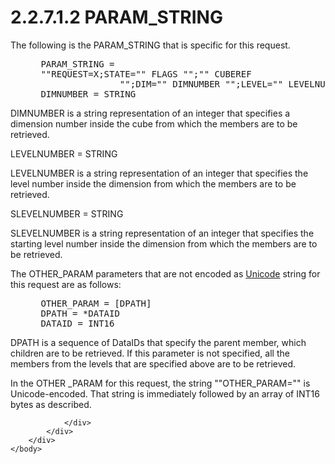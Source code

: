 <html dir="LTR" xmlns:mshelp="http://msdn.microsoft.com/mshelp" xmlns:ddue="http://ddue.schemas.microsoft.com/authoring/2003/5" xmlns:xlink="http://www.w3.org/1999/xlink" xmlns:tool="http://www.microsoft.com/tooltip">
    <head>
        <meta http-equiv="Content-Type" content="text/html; CHARSET=utf-8"></meta>
        <meta name="save" content="history"></meta>
        <title>2.2.7.1.2 PARAM_STRING</title>
        <xml>
            <mshelp:toctitle title="2.2.7.1.2 PARAM_STRING"></mshelp:toctitle>
            <mshelp:rltitle title="[MS-SSAS8]: PARAM_STRING"></mshelp:rltitle>
            <mshelp:keyword index="A" term="c1d36008-2b8c-4767-9784-3dbd884c5459"></mshelp:keyword>
            <mshelp:attr name="DCSext.ContentType" value="open specification"></mshelp:attr>
            <mshelp:attr name="AssetID" value="c1d36008-2b8c-4767-9784-3dbd884c5459"></mshelp:attr>
            <mshelp:attr name="TopicType" value="kbRef"></mshelp:attr>
            <mshelp:attr name="DCSext.Title" value="[MS-SSAS8]: PARAM_STRING" />
        </xml>
    </head>
    <body>
        <div id="header">
            <h1 class="heading">2.2.7.1.2 PARAM_STRING</h1>
        </div>
        <div id="mainSection">
            <div id="mainBody">
                <div id="allHistory" class="saveHistory"></div>
                <div id="sectionSection0" class="section" name="collapseableSection">
                    

<p>The following is the PARAM_STRING that is specific for this
request.</p>

<dl>
<dd>
<div><pre> PARAM_STRING =
 &quot;&quot;REQUEST=X;STATE=&quot;&quot; FLAGS &quot;&quot;;&quot;&quot; CUBEREF 
                &quot;&quot;;DIM=&quot;&quot; DIMNUMBER &quot;&quot;;LEVEL=&quot;&quot; LEVELNUMBER &quot;&quot;;SLEVEL=&quot;&quot; SLEVELNUMBER
 DIMNUMBER = STRING
</pre></div>
</dd></dl>

<p>DIMNUMBER is a string representation of an integer that
specifies a dimension number inside the cube from which the members are to be
retrieved.</p>

<p>LEVELNUMBER = STRING</p>

<p>LEVELNUMBER is a string representation of an integer that
specifies the level number inside the dimension from which the members are to
be retrieved.</p>

<p>SLEVELNUMBER = STRING</p>

<p>SLEVELNUMBER is a string representation of an integer that
specifies the starting level number inside the dimension from which the members
are to be retrieved.</p>

<p>The OTHER_PARAM parameters that are not encoded as <a href="c527450b-f5bd-424b-8c98-ba6365288f35.htm#gt_c305d0ab-8b94-461a-bd76-13b40cb8c4d8">Unicode</a> string for this
request are as follows:</p>

<dl>
<dd>
<div><pre> OTHER_PARAM = [DPATH]
 DPATH = *DATAID
 DATAID = INT16
</pre></div>
</dd></dl>

<p>DPATH is a sequence of DataIDs that specify the parent
member, which children are to be retrieved. If this parameter is not specified,
all the members from the levels that are specified above are to be retrieved.</p>

<p>In the OTHER _PARAM for this request, the string
&quot;&quot;OTHER_PARAM=&quot;&quot; is Unicode-encoded. That string is
immediately followed by an array of INT16 bytes as described.</p>


                </div>
            </div>
        </div>
    </body>
</html>